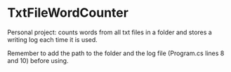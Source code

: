 # TxtFileWordCounter



Personal project: counts words from all txt files in a folder and stores a writing log each time it is used.

Remember to add the path to the folder and the log file (Program.cs lines 8 and 10) before using.

